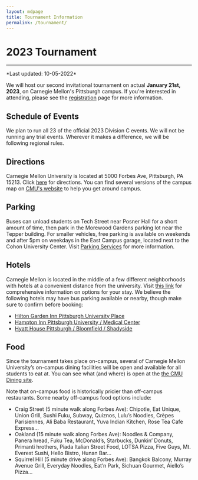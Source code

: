 ```yaml
---
layout: mdpage
title: Tournament Information
permalink: /tournament/
---
```


# 2023 Tournament
<hr>
*Last updated: 10-05-2022*



We will host our second invitational tournament on actual <b>January 21st, 2023</b>, on Carnegie Mellon's Pittsburgh campus. If you're interested in attending, please see the [registration](/registration/) page for more information.


<!-- RESULTS BUTTON <div>
  <a class="btn btn-primary btn-lg btn-block" role="button"
  href="https://scilympiad.com/pa-cmuso/Info/Results/0b2a629c-c7b2-49ed-9415-6aa160397fff"
  target="_blank">Tournament Results</a>
</div> -->

<!-- FAQ <div>
  <a class="btn btn-danger btn-lg btn-block" role="button"
  href="https://docs.google.com/document/d/1HDpqw4dM-9Vttr2v8PwSG22DO3suhfzyyY6weL8NJmU/edit?usp=sharing"
  target="_blank">CMU SciOly 2021 Announcements and FAQs</a>
  <a class="btn btn-primary btn-lg btn-block" role="button"
  href="https://scilympiad.com/pa-cmuso" target="_blank">Scilympiad
  platform</a>
</div> -->

## Schedule of Events

We plan to run all 23 of the official 2023 Division C events. We will not be running any trial events. Wherever it makes a difference, we will be following regional rules.

<!-- <p>
The schedule can be found <a href="https://docs.google.com/spreadsheets/d/1BzOXsfQAb9bZjG1Yinj_qIylop0eFsSKhZZgKWIjn3M/edit?usp=sharing" target="_blank">here</a>. Event times may be subject to change.
</p> -->

## Directions 

Carnegie Mellon University is located at 5000 Forbes Ave, Pittsburgh, PA 15213. Click [here](https://www.google.com/maps/dir//5000+Forbes+Ave,+Pittsburgh,+PA+15213/@40.4426822,-79.9479087,17z/data=!4m17!1m7!3m6!1s0x8834f331f6a625ff:0xa8563ce86d5d16fc!2s5000+Forbes+Ave,+Pittsburgh,+PA+15213!3b1!8m2!3d40.4426781!4d-79.9457254!4m8!1m0!1m5!1m1!1s0x8834f331f6a625ff:0xa8563ce86d5d16fc!2m2!1d-79.9457254!2d40.4426781!3e2) for directions.
You can find several versions of the campus map on [CMU's website](https://www.cmu.edu/visit/maps-parking-transportation.html) to help you get around campus.


## Parking

Buses can unload students on Tech Street near Posner Hall for a short amount of time, then park in the Morewood Gardens parking lot near the Tepper building. For smaller vehicles, free parking is available on weekends and after 5pm on weekdays in the East Campus garage, located next to the Cohon University Center. Visit [Parking Services](https://www.cmu.edu/parking/about/) for more information.


## Hotels

Carnegie Mellon is located in the middle of a few different neighborhoods with hotels at a convenient distance from the university. Visit [this link](https://admission.enrollment.cmu.edu/pages/accommodations) for comprehensive information on options for your stay.
We believe the following hotels may have bus parking available or nearby, though make sure to confirm before booking:

* [Hilton Garden Inn Pittsburgh University Place](https://www.hilton.com/en/hotels/pitucgi-hilton-garden-inn-pittsburgh-university-place/)
* [Hampton Inn Pittsburgh University / Medical Center](https://www.hilton.com/en/hotels/pitokhx-hampton-pittsburgh-university-medical-center/)
* [Hyatt House Pittsburgh / Bloomfield / Shadyside](https://www.hyatt.com/en-US/hotel/pennsylvania/hyatt-house-pittsburgh-bloomfield-shadyside/pitxp)


## Food

Since the tournament takes place on-campus, several of Carnegie Mellon University’s on-campus dining facilities will be open and available for all students to eat at. You can see what (and where) is open at the [the CMU Dining site](https://apps.studentaffairs.cmu.edu/dining/conceptinfo/?page=listConcepts).


Note that on-campus food is historically pricier than off-campus restaurants. Some nearby off-campus food options include:

* Craig Street (5 minute walk along Forbes Ave): Chipotle, Eat Unique, Union Grill, Sushi Fuku, Subway, Quiznos, Lulu’s Noodles, Crèpes Parisiennes, Ali Baba Restaurant, Yuva Indian Kitchen, Rose Tea Cafe Express...
* Oakland (15 minute walk along Forbes Ave): Noodles & Company, Panera hread, Fuku Tea, McDonald’s, Starbucks, Dunkin’ Donuts, Primanti hrothers, Piada Italian Street Food, LOTSA Pizza, Five Guys, Mt. Everest Sushi, Hello Bistro, Hunan Bar...
* Squirrel Hill (5 minute drive along Forbes Ave): Bangkok Balcony, Murray Avenue Grill, Everyday Noodles, Eat’n Park, Sichuan Gourmet, Aiello’s Pizza...



